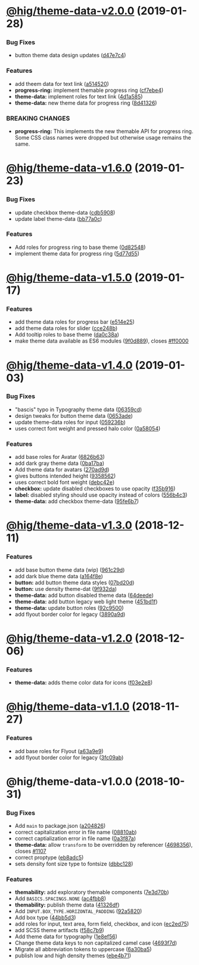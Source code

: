 # [@hig/theme-data-v2.0.0](https://github.com/Autodesk/hig/compare/@hig/theme-data@1.6.0...@hig/theme-data@2.0.0) (2019-01-28)


### Bug Fixes

* button theme data design updates ([d47e7c4](https://github.com/Autodesk/hig/commit/d47e7c4))


### Features

* add theem data for text link ([a514520](https://github.com/Autodesk/hig/commit/a514520))
* **progress-ring:** implement themable progress ring ([cf7ebe4](https://github.com/Autodesk/hig/commit/cf7ebe4))
* **theme-data:** implement roles for text link ([4d1a585](https://github.com/Autodesk/hig/commit/4d1a585))
* **theme-data:** new theme data for progress ring ([8d41326](https://github.com/Autodesk/hig/commit/8d41326))


### BREAKING CHANGES

* **progress-ring:** This implements the new themable API for progress ring.
Some CSS class names were dropped but otherwise usage remains the same.

# [@hig/theme-data-v1.6.0](https://github.com/Autodesk/hig/compare/@hig/theme-data@1.5.0...@hig/theme-data@1.6.0) (2019-01-23)


### Bug Fixes

* update checkbox theme-data ([cdb5908](https://github.com/Autodesk/hig/commit/cdb5908))
* update label theme-data ([bb77a0c](https://github.com/Autodesk/hig/commit/bb77a0c))


### Features

* Add roles for progress ring to base theme ([0d82548](https://github.com/Autodesk/hig/commit/0d82548))
* implement theme data for progress ring ([5d77d55](https://github.com/Autodesk/hig/commit/5d77d55))

# [@hig/theme-data-v1.5.0](https://github.com/Autodesk/hig/compare/@hig/theme-data@1.4.0...@hig/theme-data@1.5.0) (2019-01-17)


### Features

* add theme data roles for progress bar ([e514e25](https://github.com/Autodesk/hig/commit/e514e25))
* add theme data roles for slider ([cce248b](https://github.com/Autodesk/hig/commit/cce248b))
* Add tooltip roles to base theme ([da0c38a](https://github.com/Autodesk/hig/commit/da0c38a))
* make theme data available as ES6 modules ([9f0d889](https://github.com/Autodesk/hig/commit/9f0d889)), closes [#ff0000](https://github.com/Autodesk/hig/issues/ff0000)

# [@hig/theme-data-v1.4.0](https://github.com/Autodesk/hig/compare/@hig/theme-data@1.3.0...@hig/theme-data@1.4.0) (2019-01-03)


### Bug Fixes

* "bascis" typo in Typography theme data ([06359cd](https://github.com/Autodesk/hig/commit/06359cd))
* design tweaks for button theme data ([0653ade](https://github.com/Autodesk/hig/commit/0653ade))
* update theme-data roles for input ([059236b](https://github.com/Autodesk/hig/commit/059236b))
* uses correct font weight and pressed halo color ([0a58054](https://github.com/Autodesk/hig/commit/0a58054))


### Features

* add base roles for Avatar ([6826b63](https://github.com/Autodesk/hig/commit/6826b63))
* add dark gray theme data ([0ba17ba](https://github.com/Autodesk/hig/commit/0ba17ba))
* Add theme data for avatars ([270ad9d](https://github.com/Autodesk/hig/commit/270ad9d))
* gives buttons intended height ([9358562](https://github.com/Autodesk/hig/commit/9358562))
* uses correct bold font weight ([debc42e](https://github.com/Autodesk/hig/commit/debc42e))
* **checkbox:** update disabled checkboxes to use opacity ([f35b916](https://github.com/Autodesk/hig/commit/f35b916))
* **label:** disabled styling should use opacity instead of colors ([556b4c3](https://github.com/Autodesk/hig/commit/556b4c3))
* **theme-data:** add checkbox theme-data ([95fe6b7](https://github.com/Autodesk/hig/commit/95fe6b7))

# [@hig/theme-data-v1.3.0](https://github.com/Autodesk/hig/compare/@hig/theme-data@1.2.0...@hig/theme-data@1.3.0) (2018-12-11)


### Features

* add base button theme data (wip) ([961c29d](https://github.com/Autodesk/hig/commit/961c29d))
* add dark blue theme data ([a164f8e](https://github.com/Autodesk/hig/commit/a164f8e))
* **button:** add button theme data styles ([07bd20d](https://github.com/Autodesk/hig/commit/07bd20d))
* **button:** use density theme-dat ([9f932da](https://github.com/Autodesk/hig/commit/9f932da))
* **theme-data:** add button disabled theme data ([64deede](https://github.com/Autodesk/hig/commit/64deede))
* **theme-data:** add button legacy web light theme ([451bd1f](https://github.com/Autodesk/hig/commit/451bd1f))
* **theme-data:** update button roles ([92c9500](https://github.com/Autodesk/hig/commit/92c9500))
* add flyout border color for legacy ([3890a9d](https://github.com/Autodesk/hig/commit/3890a9d))

# [@hig/theme-data-v1.2.0](https://github.com/Autodesk/hig/compare/@hig/theme-data@1.1.0...@hig/theme-data@1.2.0) (2018-12-06)


### Features

* **theme-data:** adds theme color data for icons ([f03e2e8](https://github.com/Autodesk/hig/commit/f03e2e8))

# [@hig/theme-data-v1.1.0](https://github.com/Autodesk/hig/compare/@hig/theme-data@1.0.0...@hig/theme-data@1.1.0) (2018-11-27)


### Features

* add base roles for Flyout ([a63a9e9](https://github.com/Autodesk/hig/commit/a63a9e9))
* add flyout border color for legacy ([3fc09ab](https://github.com/Autodesk/hig/commit/3fc09ab))

# @hig/theme-data-v1.0.0 (2018-10-31)


### Bug Fixes

* Add `main` to package.json ([a204826](https://github.com/Autodesk/hig/commit/a204826))
* correct capitalization error in file name ([08810ab](https://github.com/Autodesk/hig/commit/08810ab))
* correct captialization error in file name ([0a3f87a](https://github.com/Autodesk/hig/commit/0a3f87a))
* **theme-data:** allow `transform` to be overridden by referencer ([4698356](https://github.com/Autodesk/hig/commit/4698356)), closes [#1107](https://github.com/Autodesk/hig/issues/1107)
* correct proptype ([eb8adc5](https://github.com/Autodesk/hig/commit/eb8adc5))
* sets density font size type to fontsize ([dbbc128](https://github.com/Autodesk/hig/commit/dbbc128))


### Features

* **themability:** add exploratory themable components ([7e3d70b](https://github.com/Autodesk/hig/commit/7e3d70b))
* Add `BASICS.SPACINGS.NONE` ([ac4fbb8](https://github.com/Autodesk/hig/commit/ac4fbb8))
* **themability:** publish theme data ([41326df](https://github.com/Autodesk/hig/commit/41326df))
* Add `INPUT.BOX_TYPE.HORIZONTAL_PADDING` ([92a5820](https://github.com/Autodesk/hig/commit/92a5820))
* Add box type ([44bb5d3](https://github.com/Autodesk/hig/commit/44bb5d3))
* add roles for input, text area, form field, checkbox, and icon ([ec2ed75](https://github.com/Autodesk/hig/commit/ec2ed75))
* add SCSS theme artifacts ([f58c7b9](https://github.com/Autodesk/hig/commit/f58c7b9))
* Add theme data for typography ([1e8ef56](https://github.com/Autodesk/hig/commit/1e8ef56))
* Change theme data keys to non capitalized camel case ([4693f7d](https://github.com/Autodesk/hig/commit/4693f7d))
* Migrate all abbreviation tokens to uppercase ([6a30ba5](https://github.com/Autodesk/hig/commit/6a30ba5))
* publish low and high density themes ([ebe4b71](https://github.com/Autodesk/hig/commit/ebe4b71))

